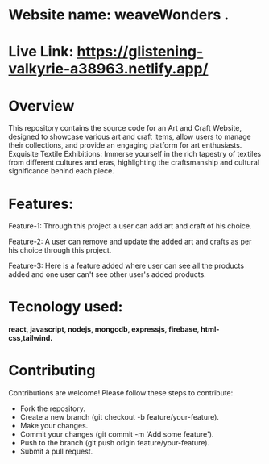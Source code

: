 
# Website name: weaveWonders .
# Live Link: https://glistening-valkyrie-a38963.netlify.app/

# Overview 
This repository contains the source code for an Art and Craft Website, designed to showcase various art and craft items, allow users to manage their collections, and provide an engaging platform for art enthusiasts. Exquisite Textile Exhibitions: Immerse yourself in the rich tapestry of textiles from different cultures and eras, highlighting the craftsmanship and cultural significance behind each piece.

# Features:
Feature-1: Through this project a user can add art and craft of his choice.

Feature-2: A user can remove and update the added art and crafts as per his choice through this project.

Feature-3: Here is a feature added where user can see all the products added and one user can't see other user's added products.


# Tecnology used: 
<b> react, javascript, nodejs, mongodb, expressjs, firebase, html-css,tailwind.</b>

# Contributing
Contributions are welcome! Please follow these steps to contribute:
- Fork the repository.
- Create a new branch (git checkout -b feature/your-feature).
- Make your changes.
- Commit your changes (git commit -m 'Add some feature').
- Push to the branch (git push origin feature/your-feature).
- Submit a pull request.


